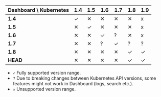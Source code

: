 | Dashboard \ Kubernetes | 1.4 | 1.5 | 1.6 | 1.7 | 1.8 | 1.9 |
|------------------------|-----|-----|-----|-----|-----|-----|
| **1.4**                | ✓   | ✕   | ✕   | ✕   | ✕   | x   |
| **1.5**                | ✕   | ✓   | ✕   | ✕   | ✕   | x   |
| **1.6**                | ✕   | ✕   | ✓   | ?   | ✕   | x   |
| **1.7**                | ✕   | ✕   | ?   | ✓   | ?   | ?   |
| **1.8**                | ✕   | ✕   | ✕   | ✕   | ✓   | ✓   |
| **HEAD**               | ✕   | ✕   | ✕   | ✕   | ✓   | ✓   |

- `✓` Fully supported version range.
- `?` Due to breaking changes between Kubernetes API versions, some features might not work in Dashboard (logs, search
etc.).
- `✕` Unsupported version range.